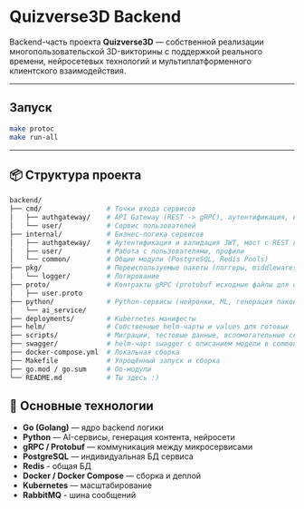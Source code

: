# Quizverse3D Backend

Backend-часть проекта **Quizverse3D** — собственной реализации многопользовательской 3D-викторины с поддержкой реального времени, нейросетевых технологий и мультиплатформенного клиентского взаимодействия.

---
## Запуск
```bash
make protoc
make run-all
```
---

## 📦 Структура проекта

```bash
backend/
├── cmd/                # Точки входа сервисов
│   ├── authgateway/    # API Gateway (REST -> gRPC), аутентификация, валидация, обогащение
│   └── user/           # Сервис пользователей
├── internal/           # Бизнес-логика сервисов
│   ├── authgateway/    # Аутентификация и валидация JWT, мост с REST клиента на gRPC сервисов
│   ├── user/           # Работа с пользователями, профили
│   └── common/         # Общие модули (PostgreSQL, Redis Pools)
├── pkg/                # Переиспользуемые пакеты (логгеры, middlewares)
│   └── logger/         # Логирование
├── proto/              # Контракты gRPC (protobuf исходные файлы для общения между сервисами)
│   ├── user.proto
├── python/             # Python-сервисы (нейронки, ML, генерация паков вопросов)
│   └── ai_service/
├── deployments/        # Kubernetes манифесты
├── helm/               # Собственные helm-чарты и values для готовых
├── scripts/            # Миграции, тестовые данные, вспомогательные скрипты
├── swagger/            # helm-чарт swagger с описанием модели в common.yaml
├── docker-compose.yml  # Локальная сборка
├── Makefile            # Упрощённый запуск и сборка
├── go.mod / go.sum     # Go-модули
└── README.md           # Ты здесь :)
```

## 🚀 Основные технологии
- **Go (Golang)** — ядро backend логики
- **Python** — AI-сервисы, генерация контента, нейросети
- **gRPC / Protobuf** — коммуникация между микросервисами
- **PostgreSQL** — индивидуальная БД сервиса
- **Redis** - общая БД
- **Docker / Docker Compose** — сборка и деплой
- **Kubernetes** — масштабирование
- **RabbitMQ** - шина сообщений
